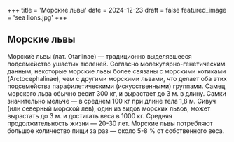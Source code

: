+++
title = 'Морские львы'
date = 2024-12-23
draft = false
featured_image = 'sea lions.jpg'
+++

## Морские львы
Морски́е львы (лат. Otariinae) — традиционно выделявшееся подсемейство ушастых тюленей. Согласно молекулярно-генетическим данным, некоторые морские львы более связаны с морскими котиками (Arctocephalinae), чем с другими морскими львами, что делает оба этих подсемейства парафилетическими (искусственными) группами. Самец морского льва обычно весит 300 кг, и вырастает до 3 м. в длину. Самки значительно мельче — в среднем 100 кг при длине тела 1,8 м. Сивуч (или северный морской лев), один из видов морских львов, может вырастать до 3 м. и достигать веса в 1000 кг. Средняя продолжительность жизни — 20-30 лет. Морские львы потребляют большое количество пищи за раз — около 5-8 % от собственного веса.